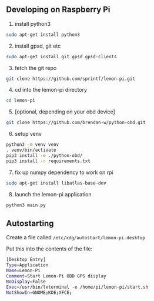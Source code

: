 ## Developing on Raspberry Pi

1. install python3

```sh
sudo apt-get install python3
```

2. install gpsd, git etc

```sh
sudo apt-get install git gpsd gpsd-clients
```

3. fetch the git repo

```sh
git clone https://github.com/sprintf/lemon-pi.git
```

4. cd into the lemon-pi directory

```sh
cd lemon-pi
```

5. [optional, depending on your obd device]

```sh
git clone https://github.com/brendan-w/python-obd.git
```

6. setup venv

```sh
python3 -m venv venv
. venv/bin/activate
pip3 install -e ./python-obd/
pip3 install -r requirements.txt
```

7. fix up numpy dependency to work on rpi

```sh
sudo apt-get install libatlas-base-dev
```

8. launch the lemon-pi application

```sh
python3 main.py
```

## Autostarting 

Create a file called `/etc/xdg/autostart/lemon-pi.desktop`

Put this into the contents of the file:

```sh
[Desktop Entry]
Type=Application
Name=Lemon-Pi
Comment=Start Lemon-Pi OBD GPS display
NoDisplay=False
Exec=/usr/bin/lxterminal -e /home/pi/lemon-pi/start.sh
NotShowIn=GNOME;KDE;XFCE;
```
